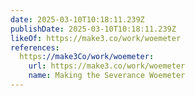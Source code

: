 ```yaml
---
date: 2025-03-10T10:18:11.239Z
publishDate: 2025-03-10T10:18:11.239Z
likeOf: https://make3.co/work/woemeter
references:
  https://make3Co/work/woemeter:
    url: https://make3.co/work/woemeter
    name: Making the Severance Woemeter
---
```

